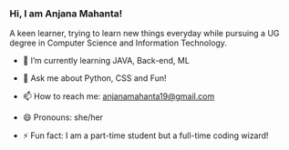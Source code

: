 ### Hi, I am Anjana Mahanta!
A keen learner, trying to learn new things everyday while pursuing a UG degree in Computer Science and Information Technology.  
* 🌱 I’m currently learning JAVA, Back-end, ML 
* 💬 Ask me about Python, CSS and Fun!
* 📫 How to reach me: anjanamahanta19@gmail.com
* 😄 Pronouns: she/her
* ⚡ Fun fact: I am a part-time student but a full-time coding wizard!

  <!--
**Kasanjx/Kasanjx** is a ✨ _special_ ✨ repository because its `README.md` (this file) appears on your GitHub profile.

Here are some ideas to get you started:

- 🔭 I’m currently working on ...
- 🌱 I’m currently learning ...
- 👯 I’m looking to collaborate on ...
- 🤔 I’m looking for help with ...
- 💬 Ask me about ...
- 📫 How to reach me: ...
- 😄 Pronouns: ...
- ⚡ Fun fact: ...
-->
